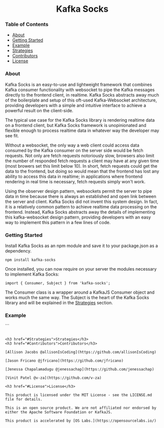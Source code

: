 <h1 align ="center">Kafka Socks</h1>
<h3>Table of Contents</h3>

* [About](https://github.com/oslabs-beta/Kafkasocks/#About)
* [Getting Started](https://github.com/oslabs-beta/Kafkasocks/#Getting-Started])
* [Example](https://github.com/oslabs-beta/Kafkasocks/#Example)
* [Strategies](https://github.com/oslabs-beta/Kafkasocks/#Strategies)
* [Contributors](https://github.com/oslabs-beta/Kafkasocks/#Contributors)
* [License](https://github.com/oslabs-beta/Kafkasocks/#License)

<h3 href="#About">About</h3>

Kafka Socks is an easy-to-use and lightweight framework that combines Kafka consumer functionality with websocket to pipe the Kafka messages directly to the frontend client, in realtime.  Kafka Socks abstracts away much of the boilerplate and setup of this oft-used Kafka-Websocket architecture, providing developers with a simple and intuitive interface to achieve a powerful result on the client-side.

The typical use case for the Kafka Socks library is rendering realtime data on a frontend client, but Kafka Socks framework is unopinionated and flexible enough to process realtime data in whatever way the developer may see fit.

Without a websocket, the only way a web client could access data consumed by the Kafka consumer on the server side would be fetch requests.  Not only are fetch requests notoriously slow, browsers also limit the number of responded fetch requests a client may have at any given time (most browers set this limit below 10).  In short, fetch requests could get the data to the frontend, but doing so would mean that the frontend has lost any ability to access this data in realtime; in applications where frontend rendering in real time is necessary, fetch requests simply won't work.

Using the observer design pattern, websockets permit the server to pipe data in time because there is always an established and open link between the server and client.  Kafka Socks did not invent this system design.  In fact, it is a relatively common pattern to achieve realtime data processing on the frontend.  Instead, Kafka Socks abstracts away the details of implementing this kafka-websocket design pattern, providing developers with an easy way to implement this pattern in a few lines of code.

<h3>Getting Started</h3>

Install Kafka Socks as an npm module and save it to your package.json as a dependency.  

` npm install kafka-socks `

Once installed, you can now require on your server the modules necessary to implement Kafka Socks:

` import { Consumer, Subject } from 'kafka-socks'; `

The Consumer class is a wrapper around a KafkaJS Consumer object and works much the same way.  The Subject is the heart of the Kafka Socks library and will be explained in the [Strategies](https://github.com/oslabs-beta/Kafkasocks/#Strategies) section.

<h3 href="#Example">Example</h3>
``` 


```

<h3 href="#Strategies">Strategies</h3>
<h3 href="#Contributors">Contributors</h3>

[Allison Jacobs @allisonIsCoding](https://github.com/allisonIsCoding)

[Jason Fricano @jfricano](https://github.com/jfricano)

[Jenessa Chapalamadugu @jenessachap](https://github.com/jenessachap)

[Vinit Patel @v-za](https://github.com/v-za)

<h3 href="#License">License</h3>

This product is licensed under the MIT License - see the LICENSE.md file for details.

This is an open source product. We are not affiliated nor endorsed by either the Apache Software Foundation or KafkaJS.

This product is accelerated by [OS Labs.](https://opensourcelabs.io/)
